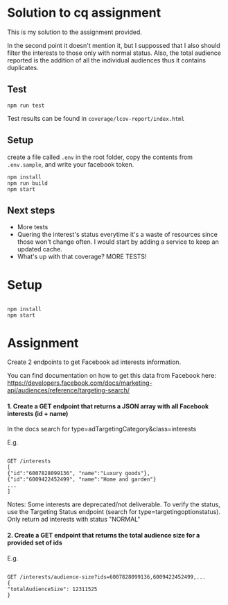 # Solution to cq assignment

This is my solution to the assignment provided.

In the second point it doesn't mention it, but I suppossed that I also should filter the interests to those only with normal status.
Also, the total audience reported is the addition of all the individual audiences thus it contains duplicates.

## Test

`npm run test`

Test results can be found in `coverage/lcov-report/index.html`

## Setup

create a file called `.env` in the root folder, copy the contents from `.env.sample`, and write your facebook token.

```
npm install
npm run build
npm start
```

## Next steps

- More tests
- Quering the interest's status everytime it's a waste of resources since those won't change often. I would start by adding a service to keep an updated cache.
- What's up with that coverage? MORE TESTS!

# Setup

```

npm install
npm start

```

# Assignment

Create 2 endpoints to get Facebook ad interests information.

You can find documentation on how to get this data from Facebook here:
https://developers.facebook.com/docs/marketing-api/audiences/reference/targeting-search/

#### 1. Create a GET endpoint that returns a JSON array with all Facebook interests (id + name)

In the docs search for type=adTargetingCategory&class=interests

E.g.

```

GET /interests
[
{"id":"6007828099136", "name":"Luxury goods"},
{"id":"6009422452499", "name":"Home and garden"}
...
]

```

Notes:
Some interests are deprecated/not deliverable. To verify the status, use the Targeting Status endpoint (search for type=targetingoptionstatus).
Only return ad interests with status "NORMAL"

#### 2. Create a GET endpoint that returns the total audience size for a provided set of ids

E.g.

```

GET /interests/audience-size?ids=6007828099136,6009422452499,...
{
"totalAudienceSize": 12311525
}

```

```

```
